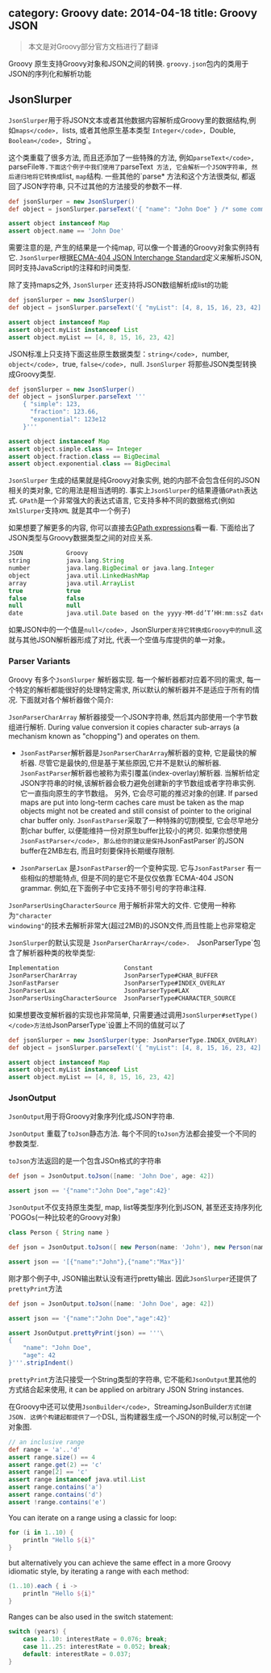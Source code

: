 category: Groovy
date: 2014-04-18
title: Groovy JSON
---
> 本文是对Groovy部分官方文档进行了翻译

Groovy 原生支持Groovy对象和JSON之间的转换. `groovy.json`包内的类用于JSON的序列化和解析功能

## JsonSlurper

`JsonSlurper`用于将JSON文本或者其他数据内容解析成Groovy里的数据结构,例如`maps</code>, `lists</code>, 或者其他原生基本类型 `Integer</code>, `Double</code>, `Boolean</code>, `String`。

这个类重载了很多方法, 而且还添加了一些特殊的方法, 例如`parseText</code>, `parseFile` 等.下面这个例子中我们使用了 `parseText` 方法, 它会解析一个JSON字符串, 然后递归地将它转换成`list</code>, `map`结构. 一些其他的`parse*</code> 方法和这个方法很类似, 都返回了JSON字符串, 只不过其他的方法接受的参数不一样.

```groovy
def jsonSlurper = new JsonSlurper()
def object = jsonSlurper.parseText('{ "name": "John Doe" } /* some comment */')

assert object instanceof Map
assert object.name == 'John Doe'
```

需要注意的是, 产生的结果是一个纯map, 可以像一个普通的Groovy对象实例持有它. `JsonSlurper`根据[ECMA-404 JSON Interchange Standard](http://www.ecma-international.org/publications/files/ECMA-ST/ECMA-404.pdf)定义来解析JSON, 同时支持JavaScript的注释和时间类型.

除了支持maps之外, `JsonSlurper` 还支持将JSON数组解析成list的功能
```groovy
def jsonSlurper = new JsonSlurper()
def object = jsonSlurper.parseText('{ "myList": [4, 8, 15, 16, 23, 42] }')

assert object instanceof Map
assert object.myList instanceof List
assert object.myList == [4, 8, 15, 16, 23, 42]
```

JSON标准上只支持下面这些原生数据类型：`string</code>, `number</code>, `object</code>, `true</code>, `false</code>, `null</code>. `JsonSlurper` 将那些JSON类型转换成Groovy类型.
```groovy
def jsonSlurper = new JsonSlurper()
def object = jsonSlurper.parseText '''
    { "simple": 123,
      "fraction": 123.66,
      "exponential": 123e12
    }'''

assert object instanceof Map
assert object.simple.class == Integer
assert object.fraction.class == BigDecimal
assert object.exponential.class == BigDecimal
```

`JsonSlurper` 生成的结果就是纯Groovy对象实例, 她的内部不会包含任何的JSON相关的类对象, 它的用法是相当透明的. 事实上`JsonSlurper`的结果遵循`GPath`表达式. `GPath`是一个非常强大的表达式语言, 它支持多种不同的数据格式(例如`XmlSlurper`支持`XML` 就是其中一个例子)

如果想要了解更多的内容, 你可以直接去[GPath expressions](http://docs.groovy-lang.org/latest/html/documentation/core-semantics.html#gpath_expressions)看一看.
下面给出了JSON类型与Groovy数据类型之间的对应关系.
```groovy
JSON			Groovy
string			java.lang.String
number			java.lang.BigDecimal or java.lang.Integer
object			java.util.LinkedHashMap
array			java.util.ArrayList
true			true
false			false
null			null
date			java.util.Date based on the yyyy-MM-dd’T’HH:mm:ssZ date format
```

如果JSON中的一个值是`null</code>, `JsonSlurper`支持它转换成Groovy中的`null</code>.这就与其他JSON解析器形成了对比, 代表一个空值与库提供的单一对象。

### Parser Variants

Groovy 有多个`JsonSlurper` 解析器实现. 每一个解析器都对应着不同的需求, 每一个特定的解析都能很好的处理特定需求, 所以默认的解析器并不是适应于所有的情况. 下面就对各个解析器做个简介:

`JsonParserCharArray` 解析器接受一个JSON字符串, 然后其内部使用一个字节数组进行解析. During value conversion it copies character sub-arrays (a mechanism known as "chopping") and operates on them.


* `JsonFastParser`解析器是`JsonParserCharArray`解析器的变种, 它是最快的解析器. 尽管它是最快的,但是基于某些原因,它并不是默认的解析器. `JsonFastParser`解析器也被称为索引覆盖(index-overlay)解析器. 当解析给定JSON字符串的时候,该解析器会极力避免创建新的字节数组或者字符串实例. 它一直指向原生的字节数组。 另外, 它会尽可能的推迟对象的创建. If parsed maps are put into long-term caches care must be taken as the map objects might not be created and still consist of pointer to the original char buffer only. `JsonFastParser`采取了一种特殊的切割模型, 它会尽早地分割char buffer, 以便能维持一份对原生buffer比较小的拷贝. 如果你想使用`JsonFastParser</code>, 那么给你的建议是保持`JsonFastParser`的JSON buffer在2MB左右, 而且时刻要保持长期缓存限制.

* `JsonParserLax` 是`JsonFastParser`的一个变种实现. 它与`JsonFastParser` 有一些相似的想能特点, 但是不同的是它不是仅仅依靠`ECMA-404 JSON grammar</code>. 例如,在下面例子中它支持不带引号的字符串注释.

`JsonParserUsingCharacterSource` 用于解析非常大的文件. 它使用一种称为<code>"character windowing"</code>的技术去解析非常大(超过2MB)的JSON文件,而且性能上也非常稳定

`JsonSlurper`的默认实现是 `JsonParserCharArray</code>.  `JsonParserType`包含了解析器种类的枚举类型:

```groovy
Implementation					Constant
JsonParserCharArray				JsonParserType#CHAR_BUFFER
JsonFastParser					JsonParserType#INDEX_OVERLAY
JsonParserLax					JsonParserType#LAX
JsonParserUsingCharacterSource	JsonParserType#CHARACTER_SOURCE
```

如果想要改变解析器的实现也非常简单, 只需要通过调用`JsonSlurper#setType()</code>方法给`JsonParserType`设置上不同的值就可以了

```groovy
def jsonSlurper = new JsonSlurper(type: JsonParserType.INDEX_OVERLAY)
def object = jsonSlurper.parseText('{ "myList": [4, 8, 15, 16, 23, 42] }')

assert object instanceof Map
assert object.myList instanceof List
assert object.myList == [4, 8, 15, 16, 23, 42]
```

### JsonOutput

`JsonOutput`用于将Groovy对象序列化成JSON字符串.

`JsonOutput` 重载了`toJson`静态方法. 每个不同的`toJson`方法都会接受一个不同的参数类型.

`toJson`方法返回的是一个包含JSOn格式的字符串
```groovy
def json = JsonOutput.toJson([name: 'John Doe', age: 42])

assert json == '{"name":"John Doe","age":42}'
```

`JsonOutput`不仅支持原生类型, map, list等类型序列化到JSON, 甚至还支持序列化`POGOs</code>(一种比较老的Groovy对象)

```groovy
class Person { String name }

def json = JsonOutput.toJson([ new Person(name: 'John'), new Person(name: 'Max') ])

assert json == '[{"name":"John"},{"name":"Max"}]'
```

刚才那个例子中, JSON输出默认没有进行pretty输出. 因此`JsonSlurper`还提供了`prettyPrint`方法
```groovy
def json = JsonOutput.toJson([name: 'John Doe', age: 42])

assert json == '{"name":"John Doe","age":42}'

assert JsonOutput.prettyPrint(json) == '''\
{
    "name": "John Doe",
    "age": 42
}'''.stripIndent()
```

`prettyPrint`方法只接受一个String类型的字符串, 它不能和`JsonOutput`里其他的方式结合起来使用, it can be applied on arbitrary JSON String instances.

在Groovy中还可以使用`JsonBuilder</code>, `StreamingJsonBuilder`方式创建JSON. 这俩个构建起都提供了一个`DSL</code>, 当构建器生成一个JSON的时候,可以制定一个对象图.


```groovy
// an inclusive range
def range = 'a'..'d'
assert range.size() == 4
assert range.get(2) == 'c'
assert range[2] == 'c'
assert range instanceof java.util.List
assert range.contains('a')
assert range.contains('d')
assert !range.contains('e')
```

You can iterate on a range using a classic for loop:

```groovy
for (i in 1..10) {
    println "Hello ${i}"
}
```

but alternatively you can achieve the same effect in a more Groovy idiomatic style, by iterating a range with each method:

```groovy
(1..10).each { i ->
    println "Hello ${i}"
}
```

Ranges can be also used in the switch statement:

```groovy
switch (years) {
    case 1..10: interestRate = 0.076; break;
    case 11..25: interestRate = 0.052; break;
    default: interestRate = 0.037;
}
```
